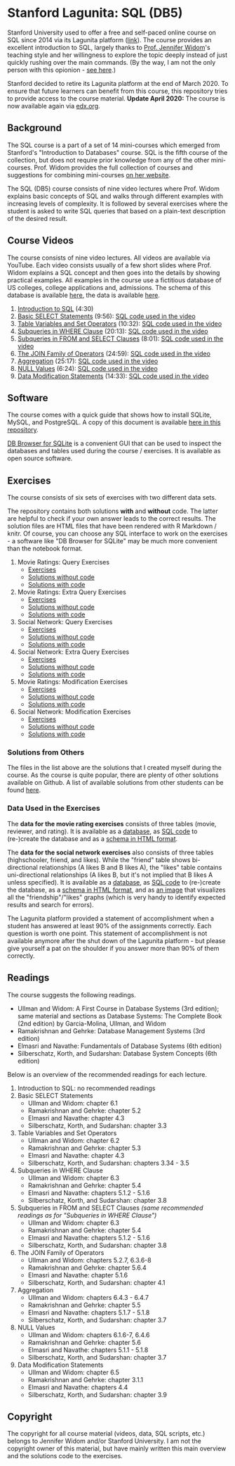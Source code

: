 # Stanford Lagunita: SQL (DB5)

Stanford University used to offer a free and self-paced online course on SQL since 2014 via its Lagunita platform ([link](https://lagunita.stanford.edu/courses/DB/SQL/SelfPaced/course/)). The course provides an excellent introduction to SQL, largely thanks to [Prof. Jennifer Widom](https://profiles.stanford.edu/jennifer-widom)'s teaching style and her willingness to explore the topic deeply instead of just quickly rushing over the main commands. (By the way, I am not the only person with this opionion - [see here](https://towardsdatascience.com/how-i-went-from-zero-coding-skills-to-data-scientist-in-6-months-c2207b65f2f3).)

Stanford decided to retire its Lagunita platform at the end of March 2020. To ensure that future learners can benefit from this course, this repository tries to provide access to the course material. **Update April 2020:** The course is now available again via [edx.org](https://www.edx.org/course/databases-5-sql).

## Background

The SQL course is a part of a set of 14 mini-courses which emerged from Stanford's "Introduction to Databases" course. SQL is the fifth course of the collection, but does not require prior knowledge from any of the other mini-courses. Prof. Widom provides the full collection of courses and suggestions for combining mini-courses [on her website](https://cs.stanford.edu/people/widom/DB-mooc.html).

The SQL (DB5) course consists of nine video lectures where Prof. Widom explains basic concepts of SQL and walks through different examples with increasing levels of complexity. It is followed by several exercises where the student is asked to write SQL queries that based on a plain-text description of the desired result.

## Course Videos

The course consists of nine video lectures. All videos are available via YouTube. Each video consists usually of a few short slides where Prof. Widom explains a SQL concept and then goes into the details by showing practical examples. All examples in the course use a fictitious database of US colleges, college applications and, admissions. The schema of this database is available [here](lectures/lecture_schema.sql), the data is available [here](lectures/lecture_data.sql).

1. [Introduction to SQL](https://www.youtube.com/watch?v=wxFmiRwXcQY) (4:30)
2. [Basic SELECT Statements](https://www.youtube.com/watch?v=4IxirOdp6bw) (9:56): [SQL code used in the video](lectures/2_Select.sql)
3. [Table Variables and Set Operators](https://www.youtube.com/watch?v=thcqxTlSAmw) (10:32): [SQL code used in the video](lectures/3_TableVarsSetOps.sql)
4. [Subqueries in WHERE Clause](https://www.youtube.com/watch?v=IJPXosPGLTU) (20:13): [SQL code used in the video](lectures/4_SubqueriesWhere.sql)
5. [Subqueries in FROM and SELECT Clauses](https://www.youtube.com/watch?v=8OCAxk1Rybg) (8:01): [SQL code used in the video](lectures/5_SubqueriesFromSelect.sql)
6. [The JOIN Family of Operators](https://www.youtube.com/watch?v=oXd4mTA86MI) (24:59): [SQL code used in the video](lectures/6_JoinOperators.sql)
7. [Aggregation](https://www.youtube.com/watch?v=428B57dOxcE) (25:17): [SQL code used in the video](lectures/7_SQLAggregation.sql)
8. [NULL Values](https://www.youtube.com/watch?v=qdR2z_Ws56k) (6:24): [SQL code used in the video](lectures/8_SQLNulls.sql)
9. [Data Modification Statements](https://www.youtube.com/watch?v=qKNb8YQYTZg) (14:33): [SQL code used in the video](lectures/9_SQLModifications.sql)

## Software

The course comes with a quick guide that shows how to install SQLite, MySQL, and PostgreSQL. A copy of this document is available [here in this repository](sql-guide.html).

[DB Browser for SQLite](https://sqlitebrowser.org/) is a convenient GUI that can be used to inspect the databases and tables used during the course / exercises. It is available as open source software.

## Exercises

The course consists of six sets of exercises with two different data sets.

The repository contains both solutions **with** and **without** code. The latter are helpful to check if your own answer leads to the correct results. The solution files are HTML files that have been rendered with R Markdown / knitr. Of course, you can choose any SQL interface to work on the exercises - a software like "DB Browser for SQLite" may be much more convenient than the notebook format.

1. Movie Ratings: Query Exercises
    * [Exercises](exercises/ex1_movie_queries.md)
    * [Solutions without code](https://htmlpreview.github.io/?https://github.com/alletsee/stanford-lagunita-sql/blob/master/exercises/ex1_movie_queries_solutions_without_code.html)
    * [Solutions with code](https://htmlpreview.github.io/?https://github.com/alletsee/stanford-lagunita-sql/blob/master/exercises/ex1_movie_queries_solutions_with_code.html)
2. Movie Ratings: Extra Query Exercises
    * [Exercises](exercises/ex2_movie_queries_extra.md)
    * [Solutions without code](https://htmlpreview.github.io/?https://github.com/alletsee/stanford-lagunita-sql/blob/master/exercises/ex2_movie_queries_extra_solutions_without_code.html)
    * [Solutions with code](https://htmlpreview.github.io/?https://github.com/alletsee/stanford-lagunita-sql/blob/master/exercises/ex2_movie_queries_extra_solutions_with_code.html)
3. Social Network: Query Exercises
    * [Exercises](exercises/ex3_social_queries.md)
    * [Solutions without code](https://htmlpreview.github.io/?https://github.com/alletsee/stanford-lagunita-sql/blob/master/exercises/ex3_social_queries_solutions_without_code.html)
    * [Solutions with code](https://htmlpreview.github.io/?https://github.com/alletsee/stanford-lagunita-sql/blob/master/exercises/ex3_social_queries_solutions_with_code.html)
4. Social Network: Extra Query Exercises
    * [Exercises](exercises/ex4_social_queries_extra.md)
    * [Solutions without code](https://htmlpreview.github.io/?https://github.com/alletsee/stanford-lagunita-sql/blob/master/exercises/ex4_social_queries_extra_solutions_without_code.html)
    * [Solutions with code](https://htmlpreview.github.io/?https://github.com/alletsee/stanford-lagunita-sql/blob/master/exercises/ex4_social_queries_extra_solutions_with_code.html)
5. Movie Ratings: Modification Exercises
    * [Exercises](exercises/ex5_movie_modifications.md)
    * [Solutions without code](https://htmlpreview.github.io/?https://github.com/alletsee/stanford-lagunita-sql/blob/master/exercises/ex5_movie_modifications_without_code.html)
    * [Solutions with code](https://htmlpreview.github.io/?https://github.com/alletsee/stanford-lagunita-sql/blob/master/exercises/ex5_movie_modifications_with_code.html)
6. Social Network: Modification Exercises
    * [Exercises](exercises/ex6_social_modification.md)
    * [Solutions without code](https://htmlpreview.github.io/?https://github.com/alletsee/stanford-lagunita-sql/blob/master/exercises/ex6_social_modifications_without_code.html)
    * [Solutions with code](https://htmlpreview.github.io/?https://github.com/alletsee/stanford-lagunita-sql/blob/master/exercises/ex6_social_modifications_with_code.html)

### Solutions from Others

The files in the list above are the solutions that I created myself during the course. As the course is quite popular, there are plenty of other solutions available on Github. A list of available solutions from other students can be found [here](solutions_from_others.md).

### Data Used in the Exercises

The **data for the movie rating exercises** consists of three tables (movie, reviewer, and rating). It is available as a [database](exercises/movies/data_movies.db), as [SQL code](exercises/movies/data_movies.sql) to (re-)create the database and as a [schema in HTML format](exercises/movies/data_movies.html).

The **data for the social network exercises** also consists of three tables (highschooler, friend, and likes). While the "friend" table shows bi-directional relationships (A likes B and B likes A), the "likes" table contains uni-directional relationships (A likes B, but it's not implied that B likes A unless specified). It is available as a [database](exercises/social/data_social.db), as [SQL code](exercises/social/data_social.sql) to (re-)create the database, as a [schema in HTML format](exercises/social/data_social.html), and as [an image](exercises/social/data_social.png) that visualizes all the "friendship"/"likes" graphs (which is very handy to identify expected results and search for errors).

The Lagunita platform provided a statement of accomplishment when a student has answered at least 90% of the assignments correctly. Each question is worth one point. This statement of accomplishment is not available anymore after the shut down of the Lagunita platform - but please give yourself a pat on the shoulder if you answer more than 90% of them correctly.

## Readings

The course suggests the following readings.

* Ullman and Widom: A First Course in Database Systems (3rd edition); same material and sections as Database Systems: The Complete Book (2nd edition) by Garcia-Molina, Ullman, and Widom
* Ramakrishnan and Gehrke: Database Management Systems (3rd edition)
* Elmasri and Navathe: Fundamentals of Database Systems (6th edition)
* Silberschatz, Korth, and Sudarshan: Database System Concepts (6th edition)

Below is an overview of the recommended readings for each lecture.

1. Introduction to SQL: no recommended readings
2. Basic SELECT Statements
    * Ullman and Widom: chapter 6.1
    * Ramakrishnan and Gehrke: chapter 5.2
    * Elmasri and Navathe: chapter 4.3
    * Silberschatz, Korth, and Sudarshan: chapter 3.3
3. Table Variables and Set Operators
    * Ullman and Widom: chapter 6.2
    * Ramakrishnan and Gehrke: chapter 5.3
    * Elmasri and Navathe: chapter 4.3
    * Silberschatz, Korth, and Sudarshan: chapters 3.34 - 3.5
4. Subqueries in WHERE Clause
    * Ullman and Widom: chapter 6.3
    * Ramakrishnan and Gehrke: chapter 5.4
    * Elmasri and Navathe: chapters 5.1.2 - 5.1.6
    * Silberschatz, Korth, and Sudarshan: chapter 3.8
5. Subqueries in FROM and SELECT Clauses *(same recommended readings as for "Subqueries in WHERE Clause")*
    * Ullman and Widom: chapter 6.3
    * Ramakrishnan and Gehrke: chapter 5.4
    * Elmasri and Navathe: chapters 5.1.2 - 5.1.6
    * Silberschatz, Korth, and Sudarshan: chapter 3.8
6. The JOIN Family of Operators
    * Ullman and Widom: chapters 5.2.7, 6.3.6-8
    * Ramakrishnan and Gehrke: chapter 5.6.4
    * Elmasri and Navathe: chapter 5.1.6
    * Silberschatz, Korth, and Sudarshan: chapter 4.1
7. Aggregation
    * Ullman and Widom: chapters 6.4.3 - 6.4.7
    * Ramakrishnan and Gehrke: chapter 5.5
    * Elmasri and Navathe: chapters 5.1.7 - 5.1.8
    * Silberschatz, Korth, and Sudarshan: chapter 3.7
8. NULL Values
    * Ullman and Widom: chapters 6.1.6-7, 6.4.6
    * Ramakrishnan and Gehrke: chapter 5.6
    * Elmasri and Navathe: chapters 5.1.1 - 5.1.8
    * Silberschatz, Korth, and Sudarshan: chapter 3.7
9. Data Modification Statements
    * Ullman and Widom: chapter 6.5
    * Ramakrishnan and Gehrke: chapter 3.1.1
    * Elmasri and Navathe: chapters 4.4
    * Silberschatz, Korth, and Sudarshan: chapter 3.9

## Copyright

The copyright for all course material (videos, data, SQL scripts, etc.) belongs to Jennifer Widom and/or Stanford University. I am not the copyright owner of this material, but have mainly written this main overview and the solutions code to the exercises.
